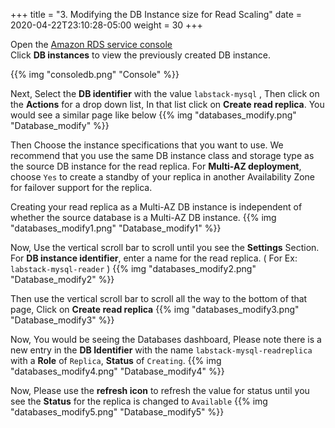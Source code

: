+++
title = "3. Modifying the DB Instance size for Read Scaling"
date = 2020-04-22T23:10:28-05:00
weight = 30
+++


Open the [Amazon RDS  service console](https://us-west-2.console.aws.amazon.com/rds/home?region=us-west-2)  
Click **DB instances** to view the previously created DB instance.

{{% img "consoledb.png" "Console" %}}

Next, Select the **DB identifier** with the value `labstack-mysql` ,  Then click on the **Actions** for a drop down list, In that list click on **Create read replica**. You would see a similar page like below
{{% img "databases_modify.png" "Database_modify" %}}


Then Choose the instance specifications that you want to use. We recommend that you use the same DB instance class and storage type as the source DB instance for the read replica. For **Multi-AZ deployment**, choose `Yes` to create a standby of your replica in another Availability Zone for failover support for the replica.

Creating your read replica as a Multi-AZ DB instance is independent of whether the source database is a Multi-AZ DB instance.
{{% img "databases_modify1.png" "Database_modify1" %}}


Now, Use the vertical scroll bar to scroll until you see the **Settings** Section. For **DB instance identifier**, enter a name for the read replica. ( For Ex: `labstack-mysql-reader` )
{{% img "databases_modify2.png" "Database_modify2" %}}


Then use the vertical scroll bar to scroll all the way to the bottom of that page, Click on **Create read replica**
{{% img "databases_modify3.png" "Database_modify3" %}}


Now, You would be seeing the Databases dashboard, Please note there is a new entry in the **DB Identifier** with the name `labstack-mysql-readreplica` with a **Role** of `Replica`,  **Status** of `Creating`.
{{% img "databases_modify4.png" "Database_modify4" %}}


Now, Please use the **refresh icon** to refresh the value for status until you see the **Status** for the replica is changed to `Available`
{{% img "databases_modify5.png" "Database_modify5" %}}
